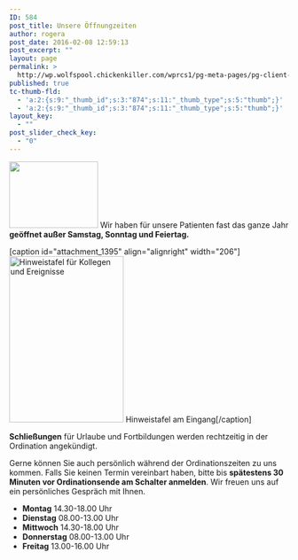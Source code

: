 ```yaml
---
ID: 584
post_title: Unsere Öffnungzeiten
author: rogera
post_date: 2016-02-08 12:59:13
post_excerpt: ""
layout: page
permalink: >
  http://wp.wolfspool.chickenkiller.com/wprcs1/pg-meta-pages/pg-client-pages-rmz/home/ordinationszeiten/
published: true
tc-thumb-fld:
  - 'a:2:{s:9:"_thumb_id";s:3:"874";s:11:"_thumb_type";s:5:"thumb";}'
  - 'a:2:{s:9:"_thumb_id";s:3:"874";s:11:"_thumb_type";s:5:"thumb";}'
layout_key:
  - ""
post_slider_check_key:
  - "0"
---
```

<a href="http://rmz-meidling.net/wp-content/uploads/2016/02/uhr_160.jpg" target="_blank"><img class="alignnone" src="http://rmz-meidling.net/wp-content/uploads/2016/02/uhr_160.jpg" alt="" width="160" height="120" border="0" /></a>
Wir haben für unsere Patienten fast das ganze Jahr <strong>geöffnet außer Samstag, Sonntag und Feiertag.</strong>

[caption id="attachment_1395" align="alignright" width="206"]<img class="wp-image-1395 size-medium" src="http://wp.wolfspool.chickenkiller.com/wpasecms/wp-content/uploads/2016/02/Hinweistafel-Kollegen-und-Ereignisse-leer-1_2k-206x300.jpg" alt="Hinweistafel für Kollegen und Ereignisse" width="206" height="300" /> Hinweistafel am Eingang[/caption]

<strong>Schließungen</strong> für Urlaube und Fortbildungen werden rechtzeitig in der Ordination angekündigt.

Gerne können Sie auch persönlich während der Ordinationszeiten zu uns kommen. Falls Sie keinen Termin vereinbart haben, bitte bis <strong>spätestens 30 Minuten vor Ordinationsende am Schalter anmelden</strong>. Wir freuen uns auf ein persönliches Gespräch mit Ihnen.

<ul>
    <li><strong>Montag</strong> 14.30-18.00 Uhr</li>
    <li><strong>Dienstag</strong> 08.00-13.00 Uhr</li>
    <li><strong>Mittwoch</strong> 14.30-18.00 Uhr</li>
    <li><strong>Donnerstag</strong> 08.00-13.00 Uhr</li>
    <li><strong>Freitag</strong> 13.00-16.00 Uhr</li>
</ul>